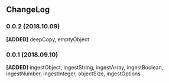 ## ChangeLog

### 0.0.2 (2018.10.09)
__[ADDED]__ deepCopy, emptyObject

### 0.0.1 (2018.09.10)
__[ADDED]__ ingestObject, ingestString, ingestArray, ingestBoolean, ingestNumber, ingestInteger, objectSize, ingestOptions

